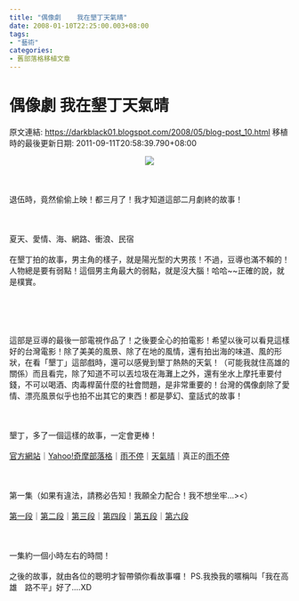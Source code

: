```yaml
---
title: "偶像劇    我在墾丁天氣晴"
date: 2008-01-10T22:25:00.003+08:00
tags: 
- "藝術"
categories:
- 舊部落格移植文章
---
```


# 偶像劇    我在墾丁天氣晴

原文連結: https://darkblack01.blogspot.com/2008/05/blog-post_10.html
移植時的最後更新日期: 2011-09-11T20:58:39.790+08:00

<div class="separator" style="clear: both; text-align: center;"><a href="http://upload.wikimedia.org/wikipedia/zh/6/69/%E6%88%91%E5%9C%A8%E5%A2%BE%E4%B8%81*%E5%A4%A9%E6%B0%A3%E6%99%B4.jpg" imageanchor="1" style="margin-left: 1em; margin-right: 1em;"><img border="0" src="http://upload.wikimedia.org/wikipedia/zh/6/69/%E6%88%91%E5%9C%A8%E5%A2%BE%E4%B8%81*%E5%A4%A9%E6%B0%A3%E6%99%B4.jpg" /></a></div><div class="separator" style="clear: both; text-align: center;"><br /></div><br /><br />退伍時，竟然偷偷上映！都三月了！我才知道這部二月劇終的故事！<br /><br /><br /><br />夏天、愛情、海、網路、衝浪、民宿<br /><br />在墾丁拍的故事，男主角的樣子，就是陽光型的大男孩！不過，豆導也滿不賴的！人物總是要有弱點！這個男主角最大的弱點，就是沒大腦！哈哈~~正確的說，就是樸實。<br /><br /><a name='more'></a><br /><br /><br /><br />這部是豆導的最後一部電視作品了！之後要全心的拍電影！希望以後可以看見這樣好的台灣電影！除了美美的風景、除了在地的風情，還有拍出海的味道、風的形狀，在看「墾丁」這部戲時，還可以感覺到墾丁熱熱的天氣！（可能我就住高雄的關係）而且看完，除了知道不可以丟垃圾在海灘上之外，還有坐水上摩托車要付錢，不可以喝酒、肉毒桿菌什麼的社會問題，是非常重要的！台灣的偶像劇除了愛情、漂亮風景似乎也拍不出其它的東西！都是夢幻、童話式的故事！<br /><br /><br /><br />墾丁，多了一個這樣的故事，一定會更棒！<br /><br /><a href="http://www.pts.org.tw/~web01/kenting/index.htm" target="_blank">官方網站</a>｜<a href="http://tw.myblog.yahoo.com/honto-kenting" target="_blank">Yahoo!奇摩部落格</a>｜<a href="http://tw.myblog.yahoo.com/jw!BfPn3fmLBRX.PMKYHyeVLA--/profile" target="_blank">雨不停</a>｜<a href="http://tw.myblog.yahoo.com/jw!9xViHJCaERlQY699l5Q-/profile" target="_blank">天氣晴</a>｜真正的<a href="http://tw.myblog.yahoo.com/jw!6D7keeucGRlOaLzEs.Bc6A--/profile" target="_blank">雨不停</a><br /><br /><br /><br />第一集（如果有違法，請務必告知！我願全力配合！我不想坐牢...&gt;&lt;）<br /><br /><a href="http://tw.youtube.com/watch?v=tIJnz0LCrSA&amp;feature=related" target="_blank">第一段</a>｜<a href="http://tw.youtube.com/watch?v=ulVZdHfVCXQ&amp;feature=related" target="_blank">第二段</a>｜<a href="http://tw.youtube.com/watch?v=rKVSvLVASI4&amp;feature=related" target="_blank">第三段</a>｜<a href="http://tw.youtube.com/watch?v=MYfm4OCK3eU&amp;feature=related" target="_blank">第四段</a>｜<a href="http://tw.youtube.com/watch?v=TJGIDv4gBAM&amp;feature=related" target="_blank">第五段</a>｜<a href="http://tw.youtube.com/watch?v=nP5zh6Gcy-0&amp;feature=related" target="_blank">第六段</a><br /><br /><br /><br />一集約一個小時左右的時間！<br /><br />之後的故事，就由各位的聰明才智帶領你看故事囉！ PS.我換我的暱稱叫「我在高雄　路不平」好了....XD
